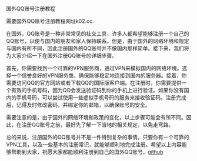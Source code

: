 国外QQ账号注册教程

需要国外QQ账号注册教程网址k02.cc.

在国外，QQ账号是一种非常常见的社交工具，许多人都希望能够注册一个自己的QQ账号，以便与国内的朋友和家人保持联系。但是，由于国外的网络环境和规定与国内有所不同，因此注册国外的QQ账号并不像国内那样简单。接下来，我们将为大家介绍一下在国外注册QQ账号的详细步骤。

首先，你需要找到一个可靠的VPN服务商，通过VPN来模拟国内的网络环境。选择一个信誉良好的VPN服务商，确保能够稳定地连接到国内的服务器。接着，你需要访问QQ的官方网站或者下载QQ的国际版客户端。在注册时，你需要提供一个有效的手机号码，因为QQ会发送验证码到你的手机上进行验证。如果你没有国内的手机号码，可以尝试使用一些虚拟手机号码的服务来接收验证码。注册完成后，记得及时修改密码，并绑定你的邮箱，以确保账号的安全。

需要注意的是，由于国外的网络环境和政策的变化，以上步骤可能会有所不同。因此，在注册QQ账号之前，最好先了解一下当地的相关规定，以免走弯路。

总的来说，注册国外的QQ账号并不是一件特别复杂的事情，只要你有一个可靠的VPN工具，以及一些基本的注册常识，就能够顺利地完成注册。希望以上内容能够帮助到大家，祝愿大家都能顺利注册到自己的国外QQ账号。[github](https://github.com)